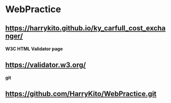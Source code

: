 # WebPractice

## https://harrykito.github.io/ky_carfull_cost_exchanger/

#### W3C HTML Validator page
## https://validator.w3.org/

#### git
## https://github.com/HarryKito/WebPractice.git
